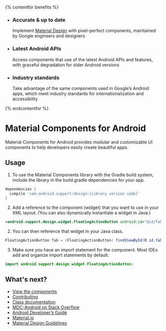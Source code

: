<!--docs:
# This file is used by the docsite to generate the platform index page.
title: "Material Components for Android"
layout: "homepage"
path: /
-->

{% contentfor benefits %}

<ul class="benefits-list">
  <li class="benefits-list-item">
    <h3>Accurate &amp; up to date</h3>
    <p>Implement <a href="https://material.io/guidelines">Material Design</a> with pixel-perfect components, maintained by Google engineers and designers</p>
  </li>
  <li class="benefits-list-item">
    <h3>Latest Android APIs</h3>
    <p>Access components that use of the latest Android APIs and features, with graceful degradation for older Android versions</p>
  </li>
  <li class="benefits-list-item">
    <h3>Industry standards</h3>
    <p>Take advantage of the same components used in Google’s Android apps, which meet industry standards for internationalization and accessibility</p>
  </li>
</ul>

{% endcontentfor %}

# Material Components for Android

Material Components for Android provides modular and customizable UI components
to help developers easily create beautiful apps.

## Usage

1. To use the Material Components library with the Gradle build system, include
the library in the build.gradle dependencies for your app.

  ```groovy
  dependencies {
    compile 'com.android.support:design:[Library version code]'
  }
  ```
2. Add a reference to the component (widget) that you want to use in your XML
layout. (You can also dynamically instantiate a widget in Java.)

  ```xml
  <android.support.design.widget.FloatingActionButton android:id="@id/fab" />
  ```

2. You can then reference that widget in your Java class.

  ```java
  FloatingActionButton fab = (FloatingActionButton) findViewById(R.id.fab);
  ```

3. Make sure you have an import statement for the component. Most IDEs add and
organize import statements by default.

  ```java
  import android.support.design.widget.FloatingActionButton;
  ```

## What's next?

*   [View the components](./catalog)
*   [Contributing](./contributing.md)
*   [Class documentation](https://developer.android.com/reference/android/support/design/widget/package-summary.html)
*   [MDC-Android on Stack Overflow](https://www.stackoverflow.com/questions/tagged/material-components+android)
*   [Android Developer’s Guide](https://developer.android.com/training/material/index.html)
*   [Material.io](https://www.material.io)
*   [Material Design Guidelines](https://material.google.com)
